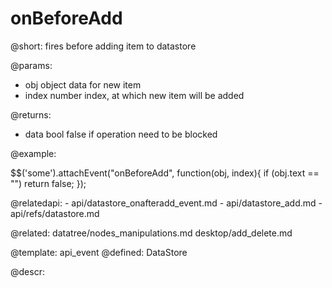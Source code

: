 onBeforeAdd
=============


@short:
	fires before adding item to datastore

@params:
- obj		object		data for new item
- index		number		index, at which new item will be added

@returns:
- data		bool	false if operation need to be blocked

@example:

$$('some').attachEvent("onBeforeAdd", function(obj, index){
	if (obj.text == "")
		return false;
});

@relatedapi:
	- api/datastore_onafteradd_event.md
	- api/datastore_add.md
	- api/refs/datastore.md
    
@related:
	datatree/nodes_manipulations.md
    desktop/add_delete.md

@template:	api_event
@defined:	DataStore
	
@descr:


